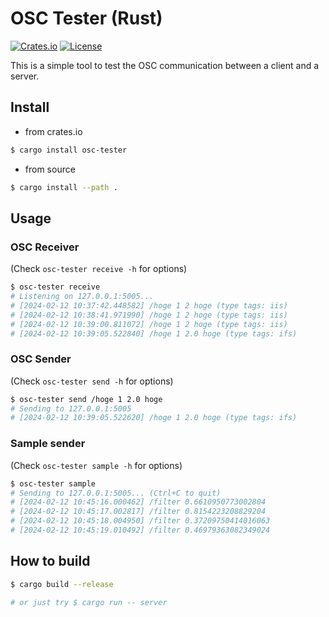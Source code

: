 # OSC Tester (Rust)

[![Crates.io](https://img.shields.io/crates/v/osc-tester)](https://crates.io/crates/osc-tester)
[![License](https://img.shields.io/crates/l/osc-tester)](LICENSE)

This is a simple tool to test the OSC communication between a client and a server.

## Install

- from crates.io

```bash
$ cargo install osc-tester
```

- from source

```bash
$ cargo install --path .
```

## Usage

### OSC Receiver

(Check `osc-tester receive -h` for options)

```bash
$ osc-tester receive
# Listening on 127.0.0.1:5005...
# [2024-02-12 10:37:42.448582] /hoge 1 2 hoge (type tags: iis)
# [2024-02-12 10:38:41.971990] /hoge 1 2 hoge (type tags: iis)
# [2024-02-12 10:39:00.811072] /hoge 1 2 hoge (type tags: iis)
# [2024-02-12 10:39:05.522840] /hoge 1 2.0 hoge (type tags: ifs)
```

### OSC Sender

(Check `osc-tester send -h` for options)

```bash
$ osc-tester send /hoge 1 2.0 hoge
# Sending to 127.0.0.1:5005
# [2024-02-12 10:39:05.522620] /hoge 1 2.0 hoge (type tags: ifs)
```

### Sample sender

(Check `osc-tester sample -h` for options)

```bash
$ osc-tester sample
# Sending to 127.0.0.1:5005... (Ctrl+C to quit)
# [2024-02-12 10:45:16.000462] /filter 0.6610950773002804
# [2024-02-12 10:45:17.002817] /filter 0.8154223208829204
# [2024-02-12 10:45:18.004950] /filter 0.37209750414016063
# [2024-02-12 10:45:19.010492] /filter 0.46979363082349024
```

## How to build

```bash
$ cargo build --release

# or just try $ cargo run -- server
```
